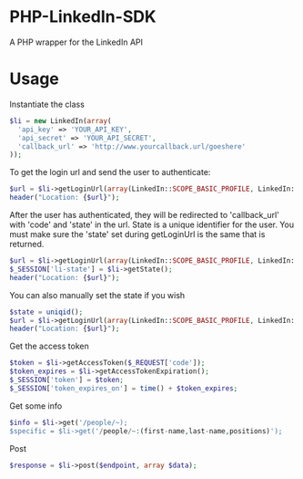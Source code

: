 PHP-LinkedIn-SDK
================

A PHP wrapper for the LinkedIn API


Usage
======

Instantiate the class
```php
$li = new LinkedIn(array(
  'api_key' => 'YOUR_API_KEY',
  'api_secret' => 'YOUR_API_SECRET',
  'callback_url' => 'http://www.yourcallback.url/goeshere'
));

```

To get the login url and send the user to authenticate:
```php
$url = $li->getLoginUrl(array(LinkedIn::SCOPE_BASIC_PROFILE, LinkedIn::SCOPE_EMAIL_ADDRESS));
header("Location: {$url}");
```

After the user has authenticated, they will be redirected to 'callback_url' with 'code' and 'state' in the url. State is a unique identifier for the user. You must make sure the 'state' set during getLoginUrl is the same that is returned.
```php
$url = $li->getLoginUrl(array(LinkedIn::SCOPE_BASIC_PROFILE, LinkedIn::SCOPE_EMAIL_ADDRESS));
$_SESSION['li-state'] = $li->getState();
header("Location: {$url}");
```

You can also manually set the state if you wish
```php
$state = uniqid();
$url = $li->getLoginUrl(array(LinkedIn::SCOPE_BASIC_PROFILE, LinkedIn::SCOPE_EMAIL_ADDRESS), $state);
header("Location: {$url}");
```

Get the access token
```php
$token = $li->getAccessToken($_REQUEST['code']); 
$token_expires = $li->getAccessTokenExpiration();
$_SESSION['token'] = $token;
$_SESSION['token_expires_on'] = time() + $token_expires;
```

Get some info
```php
$info = $li->get('/people/~);
$specific = $li->get('/people/~:(first-name,last-name,positions)');
```

Post
```php
$response = $li->post($endpoint, array $data);
```
